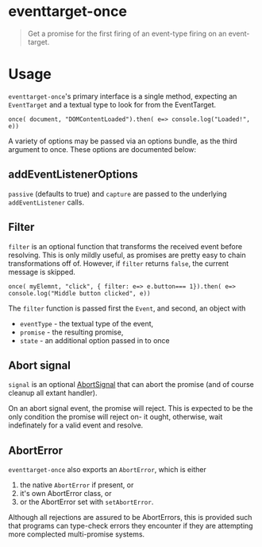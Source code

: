# eventtarget-once

> Get a promise for the first firing of an event-type firing on an event-target.

# Usage

`eventtarget-once`'s primary interface is a single method, expecting an `EventTarget` and a textual type to look for from the EventTarget.

```
once( document, "DOMContentLoaded").then( e=> console.log("Loaded!", e))
```

A variety of options may be passed via an options bundle, as the third argument to once. These options are documented below:


## addEventListenerOptions

`passive` (defaults to true) and `capture` are passed to the underlying `addEventListener` calls.

## Filter

`filter` is an optional function that transforms the received event before resolving. This is only mildly useful, as promises are pretty easy to chain transformations off of. However, if `filter` returns `false`, the current message is skipped.

```
once( myElemnt, "click", { filter: e=> e.button=== 1}).then( e=> console.log("Middle button clicked", e))
```

The `filter` function is passed first the `Event`, and second, an object with
* `eventType` - the textual type of the event,
* `promise` - the resulting promise,
* `state` - an additional option passed in to once

## Abort signal

`signal` is an optional [AbortSignal](https://dom.spec.whatwg.org/#abortsignal) that can abort the promise (and of course cleanup all extant handler).

On an abort signal event, the promise will reject. This is expected to be the only condition the promise will reject on- it ought, otherwise, wait indefinately for a valid event and resolve.

## AbortError

`eventtarget-once` also exports an `AbortError`, which is either
1. the native `AbortError` if present, or
2. it's own AbortError class, or
3. or the AbortError set with `setAbortError`.

Although all rejections are assured to be AbortErrors, this is provided such that programs can type-check errors they encounter if they are attempting more complected multi-promise systems.
